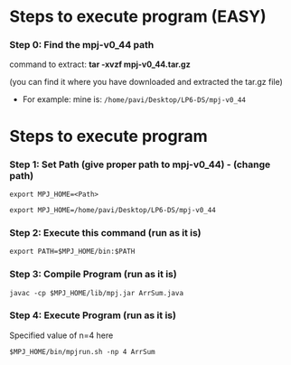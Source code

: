# Steps to execute program (EASY)

### Step 0: Find the mpj-v0_44 path

command to extract: **tar -xvzf mpj-v0_44.tar.gz**

(you can find it where you have downloaded and extracted the tar.gz file)

- For example: mine is:  `/home/pavi/Desktop/LP6-DS/mpj-v0_44`


# Steps to execute program

### Step 1: Set Path (give proper path to mpj-v0_44) - (change path)

`export MPJ_HOME=<Path>`

    export MPJ_HOME=/home/pavi/Desktop/LP6-DS/mpj-v0_44

### Step 2: Execute this command (run as it is)

    export PATH=$MPJ_HOME/bin:$PATH

### Step 3: Compile Program (run as it is)
    
    javac -cp $MPJ_HOME/lib/mpj.jar ArrSum.java

### Step 4: Execute Program (run as it is)

Specified value of n=4 here

    $MPJ_HOME/bin/mpjrun.sh -np 4 ArrSum